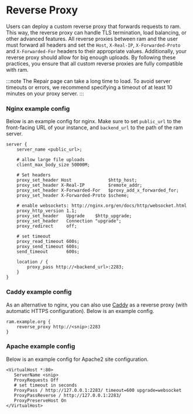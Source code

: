 # Reverse Proxy

Users can deploy a custom reverse proxy that forwards requests to ram. This way, the reverse proxy can handle TLS termination, load balancing, or other advanced features. All reverse proxies between ram and the user must forward all headers and set the `Host`, `X-Real-IP`, `X-Forwarded-Proto` and `X-Forwarded-For` headers to their appropriate values. Additionally, your reverse proxy should allow for big enough uploads. By following these practices, you ensure that all custom reverse proxies are fully compatible with ram.

:::note
The Repair page can take a long time to load. To avoid server timeouts or errors, we recommend specifying a timeout of at least 10 minutes on your proxy server.
:::

### Nginx example config

Below is an example config for nginx. Make sure to set `public_url` to the front-facing URL of your instance, and `backend_url` to the path of the ram server.

```nginx
server {
    server_name <public_url>;

    # allow large file uploads
    client_max_body_size 50000M;

    # Set headers
    proxy_set_header Host              $http_host;
    proxy_set_header X-Real-IP         $remote_addr;
    proxy_set_header X-Forwarded-For   $proxy_add_x_forwarded_for;
    proxy_set_header X-Forwarded-Proto $scheme;

    # enable websockets: http://nginx.org/en/docs/http/websocket.html
    proxy_http_version 1.1;
    proxy_set_header   Upgrade    $http_upgrade;
    proxy_set_header   Connection "upgrade";
    proxy_redirect     off;

    # set timeout
    proxy_read_timeout 600s;
    proxy_send_timeout 600s;
    send_timeout       600s;

    location / {
        proxy_pass http://<backend_url>:2283;
    }
}
```

### Caddy example config

As an alternative to nginx, you can also use [Caddy](https://caddyserver.com/) as a reverse proxy (with automatic HTTPS configuration). Below is an example config.

```
ram.example.org {
    reverse_proxy http://<snip>:2283
}
```

### Apache example config

Below is an example config for Apache2 site configuration.

```ApacheConf
<VirtualHost *:80>
   ServerName <snip>
   ProxyRequests Off
   # set timeout in seconds
   ProxyPass / http://127.0.0.1:2283/ timeout=600 upgrade=websocket
   ProxyPassReverse / http://127.0.0.1:2283/
   ProxyPreserveHost On
</VirtualHost>
```
